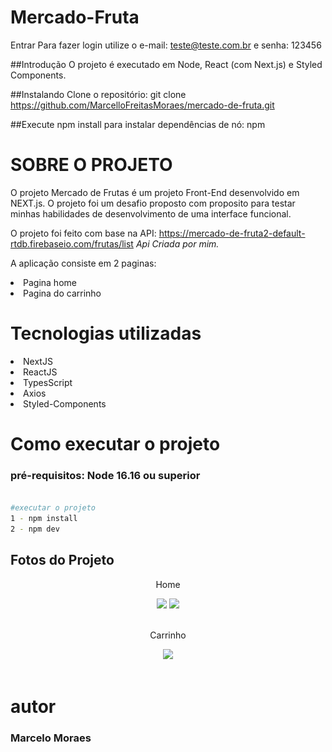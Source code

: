 # Mercado-Fruta

 Entrar
Para fazer login utilize o e-mail: teste@teste.com.br e senha: 123456

##Introdução O projeto é executado em Node, React (com Next.js) e Styled Components.

##Instalando Clone o repositório: git clone https://github.com/MarcelloFreitasMoraes/mercado-de-fruta.git

##Execute npm install para instalar dependências de nó: npm

# SOBRE O PROJETO
O projeto Mercado de Frutas é um projeto Front-End desenvolvido em NEXT.js.
O projeto foi um desafio proposto com proposito para testar minhas habilidades de desenvolvimento de uma interface funcional.

O projeto foi feito com base na API: https://mercado-de-fruta2-default-rtdb.firebaseio.com/frutas/list
<i>Api Criada por mim.</i>

A aplicação consiste em 2 paginas:

<li>Pagina home</li>

<li>Pagina do carrinho</li>


# Tecnologias utilizadas

<li>NextJS</li>
<li>ReactJS</li>
<li>TypesScript</li>
<li>Axios</li>
<li>Styled-Components</li>

# Como executar o projeto
 ### pré-requisitos: Node 16.16 ou superior
 
 ```bash
 
 #executar o projeto
 1 - npm install
 2 - npm dev
 ```
 ## Fotos do Projeto

<div align="center">
  <p>Home</p>
<img src="![alt text](image.png)" width="700px" />
<img src="![alt text](image-1.png)" width="700px" />
</div>
<br/>

<div align="center">
  <p>Carrinho</p>
<img src="https://github.com/MarcelloFreitasMoraes/mercado-de-frutas-ts/assets/101751067/63f64daf-14db-4bfc-8816-7787bfa9b0b5" width="700px" />
</div>
 <br/>
 
 # autor
 ### Marcelo Moraes
